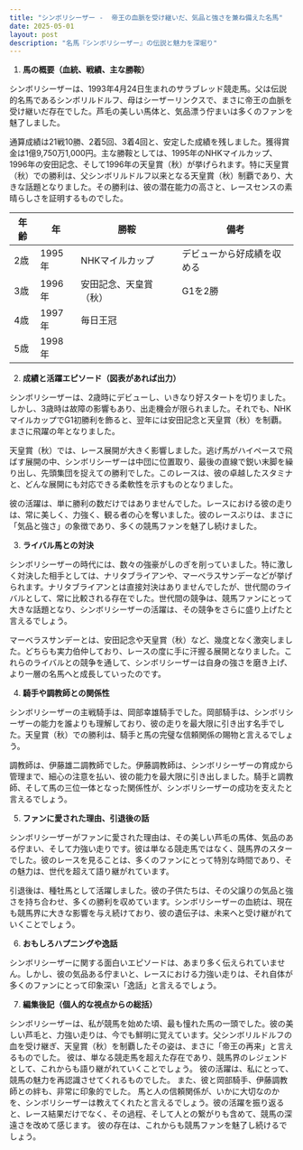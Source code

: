 ```yaml
---
title: "シンボリシーザー -  帝王の血脈を受け継いだ、気品と強さを兼ね備えた名馬"
date: 2025-05-01
layout: post
description: "名馬『シンボリシーザー』の伝説と魅力を深堀り"
---
```


1. **馬の概要（血統、戦績、主な勝鞍）**

シンボリシーザーは、1993年4月24日生まれのサラブレッド競走馬。父は伝説的名馬であるシンボリルドルフ、母はシーザーリンクスで、まさに帝王の血脈を受け継いだ存在でした。芦毛の美しい馬体と、気品漂う佇まいは多くのファンを魅了しました。

通算成績は21戦10勝、2着5回、3着4回と、安定した成績を残しました。獲得賞金は1億9,750万1,000円。主な勝鞍としては、1995年のNHKマイルカップ、1996年の安田記念、そして1996年の天皇賞（秋）が挙げられます。特に天皇賞（秋）での勝利は、父シンボリルドルフ以来となる天皇賞（秋）制覇であり、大きな話題となりました。その勝利は、彼の潜在能力の高さと、レースセンスの素晴らしさを証明するものでした。

| 年齢 | 年 | 勝鞍 | 備考 |
|---|---|---|---|
| 2歳 | 1995年 |  NHKマイルカップ | デビューから好成績を収める |
| 3歳 | 1996年 | 安田記念、天皇賞（秋） | G1を2勝 |
| 4歳 | 1997年 |  毎日王冠 |  |
| 5歳 | 1998年 |  |  |


2. **成績と活躍エピソード（図表があれば出力）**

シンボリシーザーは、2歳時にデビューし、いきなり好スタートを切りました。しかし、3歳時は故障の影響もあり、出走機会が限られました。それでも、NHKマイルカップでG1初勝利を飾ると、翌年には安田記念と天皇賞（秋）を制覇。まさに飛躍の年となりました。

天皇賞（秋）では、レース展開が大きく影響しました。逃げ馬がハイペースで飛ばす展開の中、シンボリシーザーは中団に位置取り、最後の直線で鋭い末脚を繰り出し、先頭集団を捉えての勝利でした。このレースは、彼の卓越したスタミナと、どんな展開にも対応できる柔軟性を示すものとなりました。

彼の活躍は、単に勝利の数だけではありませんでした。レースにおける彼の走りは、常に美しく、力強く、観る者の心を奪いました。彼のレースぶりは、まさに「気品と強さ」の象徴であり、多くの競馬ファンを魅了し続けました。


3. **ライバル馬との対決**

シンボリシーザーの時代には、数々の強豪がしのぎを削っていました。特に激しく対決した相手としては、ナリタブライアンや、マーベラスサンデーなどが挙げられます。ナリタブライアンとは直接対決はありませんでしたが、世代間のライバルとして、常に比較される存在でした。世代間の競争は、競馬ファンにとって大きな話題となり、シンボリシーザーの活躍は、その競争をさらに盛り上げたと言えるでしょう。

マーベラスサンデーとは、安田記念や天皇賞（秋）など、幾度となく激突しました。どちらも実力伯仲しており、レースの度に手に汗握る展開となりました。これらのライバルとの競争を通して、シンボリシーザーは自身の強さを磨き上げ、より一層の名馬へと成長していったのです。


4. **騎手や調教師との関係性**

シンボリシーザーの主戦騎手は、岡部幸雄騎手でした。岡部騎手は、シンボリシーザーの能力を誰よりも理解しており、彼の走りを最大限に引き出す名手でした。天皇賞（秋）での勝利は、騎手と馬の完璧な信頼関係の賜物と言えるでしょう。

調教師は、伊藤雄二調教師でした。伊藤調教師は、シンボリシーザーの育成から管理まで、細心の注意を払い、彼の能力を最大限に引き出しました。騎手と調教師、そして馬の三位一体となった関係性が、シンボリシーザーの成功を支えたと言えるでしょう。


5. **ファンに愛された理由、引退後の話**

シンボリシーザーがファンに愛された理由は、その美しい芦毛の馬体、気品のある佇まい、そして力強い走りです。彼は単なる競走馬ではなく、競馬界のスターでした。彼のレースを見ることは、多くのファンにとって特別な時間であり、その魅力は、世代を超えて語り継がれています。

引退後は、種牡馬として活躍しました。彼の子供たちは、その父譲りの気品と強さを持ち合わせ、多くの勝利を収めています。シンボリシーザーの血統は、現在も競馬界に大きな影響を与え続けており、彼の遺伝子は、未来へと受け継がれていくことでしょう。


6. **おもしろハプニングや逸話**

シンボリシーザーに関する面白いエピソードは、あまり多く伝えられていません。しかし、彼の気品ある佇まいと、レースにおける力強い走りは、それ自体が多くのファンにとって印象深い「逸話」と言えるでしょう。


7. **編集後記（個人的な視点からの総括）**

シンボリシーザーは、私が競馬を始めた頃、最も憧れた馬の一頭でした。彼の美しい芦毛と、力強い走りは、今でも鮮明に覚えています。父シンボリルドルフの血を受け継ぎ、天皇賞（秋）を制覇したその姿は、まさに「帝王の再来」と言えるものでした。  彼は、単なる競走馬を超えた存在であり、競馬界のレジェンドとして、これからも語り継がれていくことでしょう。  彼の活躍は、私にとって、競馬の魅力を再認識させてくれるものでした。  また、彼と岡部騎手、伊藤調教師との絆も、非常に印象的でした。  馬と人の信頼関係が、いかに大切なのかを、シンボリシーザーは教えてくれたと言えるでしょう。彼の活躍を振り返ると、レース結果だけでなく、その過程、そして人との繋がりも含めて、競馬の深遠さを改めて感じます。  彼の存在は、これからも競馬ファンを魅了し続けるでしょう。

